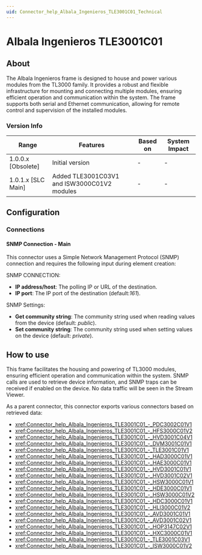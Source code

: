 ```yaml
---
uid: Connector_help_Albala_Ingenieros_TLE3001C01_Technical
---
```


# Albala Ingenieros TLE3001C01

## About

The Albala Ingenieros frame is designed to house and power various modules from the TL3000 family. It provides a robust and flexible infrastructure for mounting and connecting multiple modules, ensuring efficient operation and communication within the system. The frame supports both serial and Ethernet communication, allowing for remote control and supervision of the installed modules.

### Version Info

| Range              | Features                                    | Based on | System Impact |
|--------------------|---------------------------------------------|----------|---------------|
| 1.0.0.x [Obsolete] | Initial version                             | -        | -             |
| 1.0.1.x [SLC Main] | Added TLE3001C03V1 and ISW3000C01V2 modules | -        | -             |

## Configuration

### Connections

#### SNMP Connection - Main

This connector uses a Simple Network Management Protocol (SNMP) connection and requires the following input during element creation:

SNMP CONNECTION:

- **IP address/host**: The polling IP or URL of the destination.
- **IP port**: The IP port of the destination (default:*161*).

SNMP Settings:

- **Get community string**: The community string used when reading values from the device (default: *public*).
- **Set community string**: The community string used when setting values on the device (default: *private*).

## How to use

This frame facilitates the housing and powering of TL3000 modules, ensuring efficient operation and communication within the system. SNMP calls are used to retrieve device information, and SNMP traps can be received if enabled on the device. No data traffic will be seen in the Stream Viewer.

As a parent connector, this connector exports various connectors based on retrieved data:

- <xref:Connector_help_Albala_Ingenieros_TLE3001C01_-_PDC3002C01V1>
- <xref:Connector_help_Albala_Ingenieros_TLE3001C01_-_HFS3000C01V2>
- <xref:Connector_help_Albala_Ingenieros_TLE3001C01_-_HVD3001C04V1>
- <xref:Connector_help_Albala_Ingenieros_TLE3001C01_-_DVM3001C01V1>
- <xref:Connector_help_Albala_Ingenieros_TLE3001C01_-_TLE3001C01V1>
- <xref:Connector_help_Albala_Ingenieros_TLE3001C01_-_HAD3000C01V1>
- <xref:Connector_help_Albala_Ingenieros_TLE3001C01_-_HAE3000C01V1>
- <xref:Connector_help_Albala_Ingenieros_TLE3001C01_-_HVD3001C01V1>
- <xref:Connector_help_Albala_Ingenieros_TLE3001C01_-_HVD3001C02V1>
- <xref:Connector_help_Albala_Ingenieros_TLE3001C01_-_HSW3000C01V1>
- <xref:Connector_help_Albala_Ingenieros_TLE3001C01_-_HDE3000C01V1>
- <xref:Connector_help_Albala_Ingenieros_TLE3001C01_-_HSW3000C01V2>
- <xref:Connector_help_Albala_Ingenieros_TLE3001C01_-_HDC3000C01V1>
- <xref:Connector_help_Albala_Ingenieros_TLE3001C01_-_HLI3000C01V2>
- <xref:Connector_help_Albala_Ingenieros_TLE3001C01_-_AVD3001C01V1>
- <xref:Connector_help_Albala_Ingenieros_TLE3001C01_-_AVD3001C02V1>
- <xref:Connector_help_Albala_Ingenieros_TLE3001C01_-_HOP3147C02V1>
- <xref:Connector_help_Albala_Ingenieros_TLE3001C01_-_HXC3000C01V1>
- <xref:Connector_help_Albala_Ingenieros_TLE3001C01_-_TLE3001C03V1>
- <xref:Connector_help_Albala_Ingenieros_TLE3001C01_-_ISW3000C01V2>
